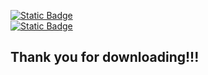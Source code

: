 <a href="https://github.com/65536Java/Java-Quantum-Editor/releases/download/R1.2/1.2.jar"><img alt="Static Badge" src="https://img.shields.io/badge/Download%20latest-green?link=https%3A%2F%2Fgithub.com%2F65536Java%2FJava-Quantum-Editor%2Freleases%2Fdownload%2FBeta1.13.20.72EBF%2Fb1.13.20.72EBF.jar">
</a><br>
<a href="https://download.oracle.com/java/23/archive/jdk-23.0.2_windows-x64_bin.msi">
  <img alt="Static Badge" src="https://img.shields.io/badge/Download%20Java23-red?link=https%3A%2F%2Fgithub.com%2F65536Java%2FJava-Quantum-Editor%2Freleases%2Fdownload%2FBeta1.13.20.72EBF%2Fb1.13.20.72EBF.jar">
</a><br>
<h2>Thank you for downloading!!!</h2>
